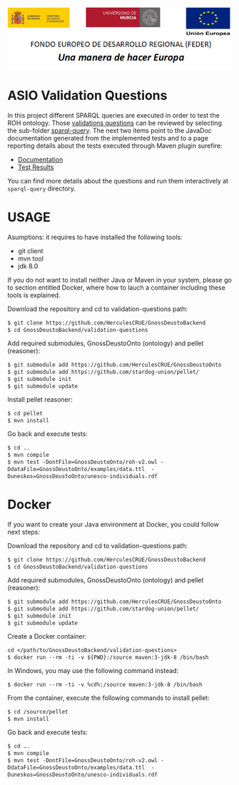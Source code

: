 ![](../Docs/media/CabeceraDocumentosMD.png)

# ASIO Validation Questions

In this project different SPARQL queries are executed in order to test the ROH ontology. Those [validations questions](https://github.com/HerculesCRUE/GnossDeustoOnto/blob/master/Documentation/2-%20CoberturaPreguntasCompetencia.pdf) can be reviewed by selecting the sub-folder [sparql-query](https://github.com/HerculesCRUE/GnossDeustoBackend/tree/master/validation-questions/sparql-query). The next two items point to the JavaDoc documentation generated from the implemented tests and to a page reporting details about the tests executed through Maven plugin surefire: 

* [Documentation](https://deustohercules.github.io/validation-questions/testapidocs/index.html)
* [Test Results](https://deustohercules.github.io/validation-questions/surefire-report.html)

You can find more details about the questions and run them interactively at `sparql-query` directory.


# USAGE

Asumptions: it requires to have installed the following tools:
- git client
- mvn tool
- jdk 8.0

If you do not want to install neither Java or Maven in your system, please go to section entitled Docker, where how to lauch a container including these tools is explained. 

Download the repository and cd to validation-questions path:

```
$ git clone https://github.com/HerculesCRUE/GnossDeustoBackend
$ cd GnossDeustoBackend/validation-questions
```

Add required submodules, GnossDeustoOnto (ontology) and pellet (reasoner):

```
$ git submodule add https://github.com/HerculesCRUE/GnossDeustoOnto
$ git submodule add https://github.com/stardog-union/pellet/
$ git submodule init
$ git submodule update
```

Install pellet reasoner:

```
$ cd pellet
$ mvn install
```

Go back and execute tests:

```
$ cd ..
$ mvn compile
$ mvn test -DontFile=GnossDeustoOnto/roh-v2.owl -DdataFile=GnossDeustoOnto/examples/data.ttl  -Duneskos=GnossDeustoOnto/unesco-individuals.rdf
```

# Docker

If you want to create your Java environment at Docker, you could follow next steps:

Download the repository and cd to validation-questions path:

```
$ git clone https://github.com/HerculesCRUE/GnossDeustoBackend
$ cd GnossDeustoBackend/validation-questions
```

Add required submodules, GnossDeustoOnto (ontology) and pellet (reasoner):

```
$ git submodule add https://github.com/HerculesCRUE/GnossDeustoOnto
$ git submodule add https://github.com/stardog-union/pellet/
$ git submodule init
$ git submodule update
```

Create a Docker container:

```
cd </path/to/GnossDeustoBackend/validation-questions>
$ docker run --rm -ti -v ${PWD}:/source maven:3-jdk-8 /bin/bash
```

In Windows, you may use the following command instead:

```
$ docker run --rm -ti -v %cd%:/source maven:3-jdk-8 /bin/bash
```

From the container, execute the following commands to install pellet:

```
$ cd /source/pellet
$ mvn install
```

Go back and execute tests:

```
$ cd ..
$ mvn compile
$ mvn test -DontFile=GnossDeustoOnto/roh-v2.owl -DdataFile=GnossDeustoOnto/examples/data.ttl  -Duneskos=GnossDeustoOnto/unesco-individuals.rdf
```


